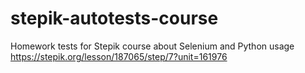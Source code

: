 # stepik-autotests-course
Homework tests for Stepik course about Selenium and Python usage
https://stepik.org/lesson/187065/step/7?unit=161976

